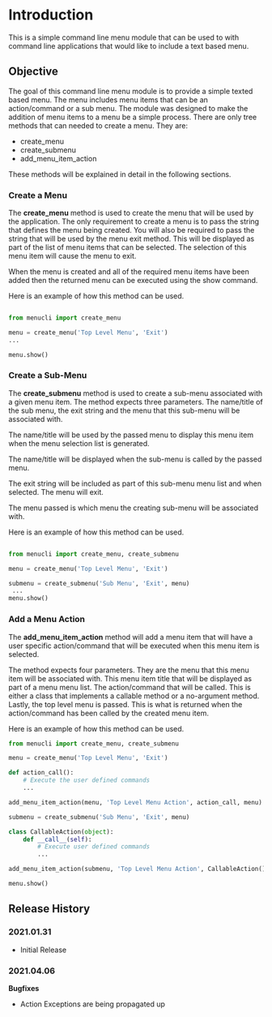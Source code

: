 # Introduction

This is a simple command line menu module that can be used to with
command line applications that would like to include a text based
menu.

## Objective

The goal of this command line menu module is to provide a simple
texted based menu.  The menu includes menu items that can be an
action/command or a sub menu.  The module was designed to make
the addition of menu items to a menu be a simple process.  There
are only tree methods that can needed to create a menu.  They are:

* create_menu
* create_submenu
* add_menu_item_action

These methods will be explained in detail in the following sections.

### Create a Menu

The __create_menu__ method is used to create the menu that will be used
by the application.  The only requirement to create a menu is to 
pass the string that defines the menu being created.  You will also 
be required to pass the string that will be used by the menu exit method.
This will be displayed as part of the list of menu items that can be
selected.  The selection of this menu item will cause the menu to exit.

When the menu is created and all of the required menu items have been
added then the returned menu can be executed using the show command.

Here is an example of how this method can be used.

```python

from menucli import create_menu

menu = create_menu('Top Level Menu', 'Exit')
...

menu.show()

```

### Create a Sub-Menu

The __create_submenu__ method is used to create a sub-menu associated
with a given menu item.  The method expects three parameters.  The 
name/title of the sub menu, the exit string and the menu that this
sub-menu will be associated with.

The name/title will be used by the passed menu to display this menu
item when the menu selection list is generated.

The name/title will be displayed when the sub-menu is called by the
passed menu.

The exit string will be included as part of this sub-menu menu list
and when selected.  The menu will exit.

The menu passed is which menu the creating sub-menu will be associated
with.
 
Here is an example of how this method can be used.

```python

from menucli import create_menu, create_submenu

menu = create_menu('Top Level Menu', 'Exit')

submenu = create_submenu('Sub Menu', 'Exit', menu)
 ...
menu.show()

```

### Add a Menu Action

The __add_menu_item_action__ method will add a menu item that will
have a user specific action/command that will be executed when this
menu item is selected.

The method expects four parameters.  They are the menu that this 
menu item will be associated with.  This menu item title that will
be displayed as part of a menu menu list.  The action/command that
will be called.  This is either a class that implements a callable
method or a no-argument method.  Lastly, the top level menu is 
passed.  This is what is returned when the action/command has been
called by the created menu item.

Here is an example of how this method can be used.

```python
from menucli import create_menu, create_submenu

menu = create_menu('Top Level Menu', 'Exit')

def action_call():
    # Execute the user defined commands
    ...

add_menu_item_action(menu, 'Top Level Menu Action', action_call, menu)

submenu = create_submenu('Sub Menu', 'Exit', menu)

class CallableAction(object):
    def __call__(self):
        # Execute user defined commands
        ...

add_menu_item_action(submenu, 'Top Level Menu Action', CallableAction(), menu)

menu.show()

```
## Release History

### 2021.01.31

- Initial Release

### 2021.04.06

**Bugfixes**

- Action Exceptions are being propagated up
